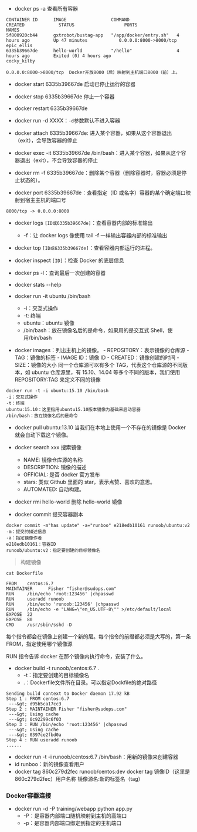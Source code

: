 - docker ps -a 查看所有容器

```
CONTAINER ID      IMAGE                 COMMAND                  CREATED             STATUS                   PORTS                    NAMES
5f800920cb44      gxtrobot/bustag-app   "/app/docker/entry.sh"   4 hours ago         Up 47 minutes            0.0.0.0:8000->8000/tcp   epic_ellis
6335b39667de      hello-world           "/hello"                 4 hours ago         Exited (0) 4 hours ago                            cocky_kilby

0.0.0.0:8000->8000/tcp  Docker开放8000（后）映射到主机端口8000（前）上。
```

- docker start 6335b39667de 启动已停止运行的容器
- docker stop 6335b39667de 停止一个容器
- docker restart 6335b39667de

- docker run -d XXXX：`-d`参数默认不进入容器

- docker attach 6335b39667de: 进入某个容器，如果从这个容器退出（exit），会导致容器的停止
- docker exec -it 6335b39667de /bin/bash：进入某个容器，如果从这个容器退出（exit），不会导致容器的停止

- docker rm -f 6335b39667de：删除某个容器（删除容器时，容器必须是停止状态的）。

- docker port 6335b39667de：查看指定（ID 或名字）容器的某个确定端口映射到宿主主机的端口号

```
8000/tcp -> 0.0.0.0:8000
```

- docker logs `[ID或6335b39667de]`：查看容器内部的标准输出

  - -f：让 docker logs 像使用 tail -f 一样输出容器内部的标准输出

- docker top `[ID或6335b39667de]`：查看容器内部运行的进程。

- docker inspect `[ID]`：检查 Docker 的底层信息

- docker ps -l：查询最后一次创建的容器

- docker stats --help

- docker run -it ubuntu /bin/bash

  - -i：交互式操作
  - -t: 终端
  - ubuntu：ubuntu 镜像
  - /bin/bash：放在镜像名后的是命令，如果用的是交互式 Shell，使用/bin/bash

- docker images：列出主机上的镜像。 - REPOSITORY：表示镜像的仓库源 - TAG：镜像的标签 - IMAGE ID：镜像 ID - CREATED：镜像创建的时间 - SIZE：镜像的大小
  同一个仓库源可以有多个 TAG，代表这个仓库源的不同版本，如 ubuntu 仓库源里，有 15.10、14.04 等多个不同的版本，我们使用 REPOSITORY:TAG 来定义不同的镜像

```
docker run -t -i ubuntu:15.10 /bin/bash
-i：交互式操作
-t：终端
ubuntu:15.10：这里指用ubuntu15.10版本镜像为基础来启动容器
/bin/bash：放在镜像名后的是命令
```

- docker pull ubuntu:13.10 当我们在本地上使用一个不存在的镜像是 Docker 就会自动下载这个镜像。

- docker search xxx 搜索镜像

  - NAME: 镜像仓库源的名称
  - DESCRIPTION: 镜像的描述
  - OFFICIAL: 是否 docker 官方发布
  - stars: 类似 Github 里面的 star，表示点赞、喜欢的意思。
  - AUTOMATED: 自动构建。

- docker rmi hello-world 删除 hello-world 镜像
- docker commit 提交容器副本

```
docker commit -m"has update" -a="runboo" e218edb10161 runoob/ubuntu:v2
-m：提交的描述信息
-a：指定镜像作者
e218edb10161：容器ID
runoob/ubuntu:v2：指定要创建的目标镜像名
```

> 构建镜像

```
cat Dockerfile

FROM    centos:6.7
MAINTAINER      Fisher "fisher@sudops.com"
RUN     /bin/echo 'root:123456' |chpasswd
RUN     useradd runoob
RUN     /bin/echo 'runoob:123456' |chpasswd
RUN     /bin/echo -e "LANG=\"en_US.UTF-8\"" >/etc/default/local
EXPOSE  22
EXPOSE  80
CMD     /usr/sbin/sshd -D
```

每个指令都会在镜像上创建一个新的层。每个指令的前缀都必须是大写的，第一条 FROM，指定使用哪个镜像源

RUN 指令告诉 docker 在那个镜像内执行命令，安装了什么。

- docker build -t runoob/centos:6.7 .
    - -t：指定要创建的目标镜像名
    - .：Dockerfile文件所在目录。可以指定Dockfile的绝对路径
```
Sending build context to Docker daemon 17.92 kB
Step 1 : FROM centos:6.7
 ---&gt; d95b5ca17cc3
Step 2 : MAINTAINER Fisher "fisher@sudops.com"
 ---&gt; Using cache
 ---&gt; 0c92299c6f03
Step 3 : RUN /bin/echo 'root:123456' |chpasswd
 ---&gt; Using cache
 ---&gt; 0397ce2fbd0a
Step 4 : RUN useradd runoob
......
```
- docker run -t -i runoob/centos:6.7 /bin/bash：用新的镜像来创建容器
- id runboo：新的镜像查看用户
- docker tag 860c279d2fec runoob/centos:dev   docker tag 镜像ID（这里是860c279d2fec）用户名称 镜像源名:新的标签名（tag）

### Docker容器连接
- docker run -d -P training/webapp python app.py
    - -P：是容器内部端口随机映射到主机的高端口
    - -p：是容器内部端口绑定到指定的主机端口
    